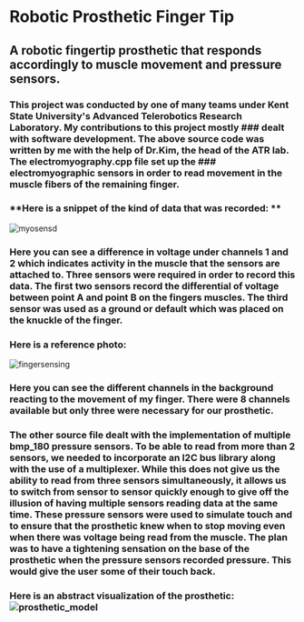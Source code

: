 # **Robotic Prosthetic Finger Tip**
## A robotic fingertip prosthetic that responds accordingly to muscle movement and pressure sensors.
### This project was conducted by one of many teams under Kent State University's Advanced Telerobotics Research Laboratory. My contributions to this project mostly ### dealt with software development. The above source code was written by me with the help of Dr.Kim, the head of the ATR lab. The electromyography.cpp file set up the ### electromyographic sensors in order to read movement in the muscle fibers of the remaining finger. 
### **Here is a snippet of the kind of data that was recorded: **
![myosensd](https://user-images.githubusercontent.com/58159948/210028997-f634e93c-a61a-43a6-b4dc-c456d5dd86de.png)
### Here you can see a difference in voltage under channels 1 and 2 which indicates activity in the muscle that the sensors are attached to. Three sensors were required in order to record this data. The first two sensors record the differential of voltage between point A and point B on the fingers muscles. The third sensor was used as a ground or default which was placed on the knuckle of the finger. 
### **Here is a reference photo:** 
![fingersensing](https://user-images.githubusercontent.com/58159948/210029346-40728bfb-e4a5-487f-915d-67884fec108d.png)
### Here you can see the different channels in the background reacting to the movement of my finger. There were 8 channels available but only three were necessary for our prosthetic. 
### The other source file dealt with the implementation of multiple bmp_180 pressure sensors. To be able to read from more than 2 sensors, we needed to incorporate an I2C bus library along with the use of a multiplexer. While this does not give us the ability to read from three sensors simultaneously, it allows us to switch from sensor to sensor quickly enough to give off the illusion of having multiple sensors reading data at the same time. These pressure sensors were used to simulate touch and to ensure that the prosthetic knew when to stop moving even when there was voltage being read from the muscle. The plan was to have a tightening sensation on the base of the prosthetic when the pressure sensors recorded pressure. This would give the user some of their touch back.  
### **Here is an abstract visualization of the prosthetic:**![prosthetic_model](https://user-images.githubusercontent.com/58159948/210029641-5db15880-7d25-41c3-bf7f-6cfd488b2045.png)
